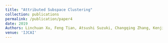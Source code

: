 ```yaml
---
title: "Attributed Subspace Clustering"
collection: publications
permalink: /publication/paper4
date: 2019
Authors: Linchuan Xu, Feng Tian, Atsushi Suzuki, Changqing Zhang, Kenji Yamanishi, \enquote{Attributed Subspace Clustering
venue: 'IJCAI'
---
```

